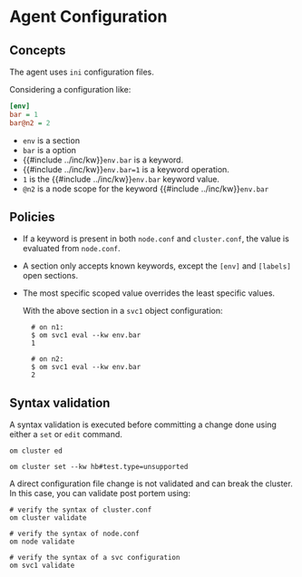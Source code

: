 # Agent Configuration

## Concepts

The agent uses `ini` configuration files.

Considering a configuration like:

```ini
[env]
bar = 1
bar@n2 = 2
```

* `env` is a section
* `bar` is a option
* {{#include ../inc/kw}}`env.bar` is a keyword.
* {{#include ../inc/kw}}`env.bar=1` is a keyword operation.
* `1` is the {{#include ../inc/kw}}`env.bar` keyword value.
* `@n2` is a node scope for the keyword {{#include ../inc/kw}}`env.bar`

## Policies

* If a keyword is present in both `node.conf` and `cluster.conf`, the value is evaluated from `node.conf`.
* A section only accepts known keywords, except the `[env]` and `[labels]` open sections.
* The most specific scoped value overrides the least specific values.

    With the above section in a `svc1` object configuration:

        # on n1:
        $ om svc1 eval --kw env.bar
        1

        # on n2:
        $ om svc1 eval --kw env.bar
        2

## Syntax validation

A syntax validation is executed before committing a change done using either a `set` or `edit` command.

    om cluster ed

    om cluster set --kw hb#test.type=unsupported

A direct configuration file change is not validated and can break the cluster.
In this case, you can validate post portem using:

    # verify the syntax of cluster.conf
    om cluster validate

    # verify the syntax of node.conf
    om node validate

    # verify the syntax of a svc configuration
    om svc1 validate



